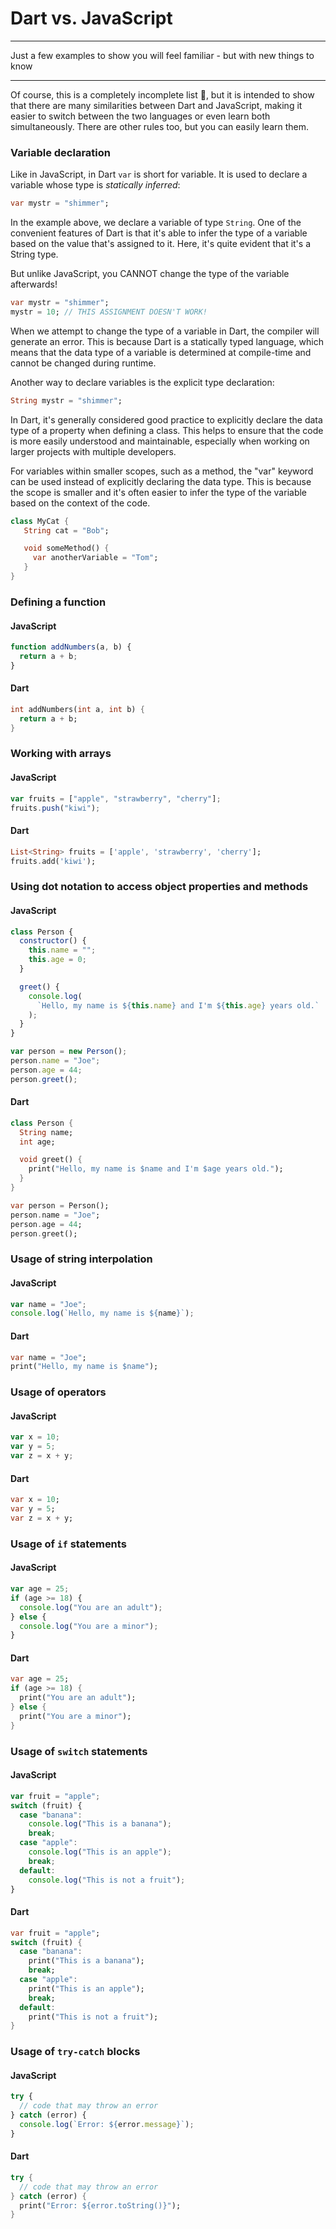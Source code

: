 # Dart vs. JavaScript

---

Just a few examples to show you will feel familiar - but with new things to know

---

Of course, this is a completely incomplete list 🤪, but it is intended to show that there are many similarities between Dart and JavaScript, making it easier to switch between the two languages or even learn both simultaneously. There are other rules too, but you can easily learn them.

### Variable declaration

Like in JavaScript, in Dart `var` is short for variable. It is used to declare a variable whose type is _statically inferred_:

```dart
var mystr = "shimmer";
```

In the example above, we declare a variable of type `String`. One of the convenient features of Dart is that it's able to infer the type of a variable based on the value that's assigned to it. Here, it's quite evident that it's a String type.

But unlike JavaScript, you CANNOT change the type of the variable afterwards!

```dart
var mystr = "shimmer";
mystr = 10; // THIS ASSIGNMENT DOESN'T WORK!
```

When we attempt to change the type of a variable in Dart, the compiler will generate an error. This is because Dart is a statically typed language, which means that the data type of a variable is determined at compile-time and cannot be changed during runtime.

Another way to declare variables is the explicit type declaration:

```dart
String mystr = "shimmer";
```

In Dart, it's generally considered good practice to explicitly declare the data type of a property when defining a class. This helps to ensure that the code is more easily understood and maintainable, especially when working on larger projects with multiple developers.

For variables within smaller scopes, such as a method, the "var" keyword can be used instead of explicitly declaring the data type. This is because the scope is smaller and it's often easier to infer the type of the variable based on the context of the code.

```dart
class MyCat {
   String cat = "Bob";

   void someMethod() {
     var anotherVariable = "Tom";
   }
}
```

### Defining a function

#### JavaScript

```javascript
function addNumbers(a, b) {
  return a + b;
}
```

#### Dart

```dart
int addNumbers(int a, int b) {
  return a + b;
}
```

### Working with arrays

#### JavaScript

```javascript
var fruits = ["apple", "strawberry", "cherry"];
fruits.push("kiwi");
```

#### Dart

```dart
List<String> fruits = ['apple', 'strawberry', 'cherry'];
fruits.add('kiwi');
```

### Using dot notation to access object properties and methods

#### JavaScript

```javascript
class Person {
  constructor() {
    this.name = "";
    this.age = 0;
  }

  greet() {
    console.log(
      `Hello, my name is ${this.name} and I'm ${this.age} years old.`
    );
  }
}

var person = new Person();
person.name = "Joe";
person.age = 44;
person.greet();
```

#### Dart

```dart
class Person {
  String name;
  int age;

  void greet() {
    print("Hello, my name is $name and I'm $age years old.");
  }
}

var person = Person();
person.name = "Joe";
person.age = 44;
person.greet();
```

### Usage of string interpolation

#### JavaScript

```javascript
var name = "Joe";
console.log(`Hello, my name is ${name}`);
```

#### Dart

```dart
var name = "Joe";
print("Hello, my name is $name");
```

### Usage of operators

#### JavaScript

```javascript
var x = 10;
var y = 5;
var z = x + y;
```

#### Dart

```dart
var x = 10;
var y = 5;
var z = x + y;
```

### Usage of `if` statements

#### JavaScript

```javascript
var age = 25;
if (age >= 18) {
  console.log("You are an adult");
} else {
  console.log("You are a minor");
}
```

#### Dart

```dart
var age = 25;
if (age >= 18) {
  print("You are an adult");
} else {
  print("You are a minor");
}
```

### Usage of `switch` statements

#### JavaScript

```javascript
var fruit = "apple";
switch (fruit) {
  case "banana":
    console.log("This is a banana");
    break;
  case "apple":
    console.log("This is an apple");
    break;
  default:
    console.log("This is not a fruit");
}
```

#### Dart

```dart
var fruit = "apple";
switch (fruit) {
  case "banana":
    print("This is a banana");
    break;
  case "apple":
    print("This is an apple");
    break;
  default:
    print("This is not a fruit");
}
```

### Usage of `try-catch` blocks

#### JavaScript

```javascript
try {
  // code that may throw an error
} catch (error) {
  console.log(`Error: ${error.message}`);
}
```

#### Dart

```dart
try {
  // code that may throw an error
} catch (error) {
  print("Error: ${error.toString()}");
}
```
